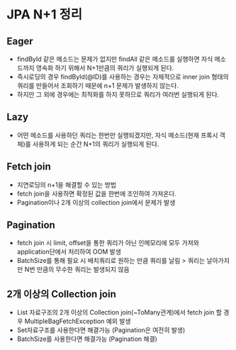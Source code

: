 # JPA N+1 정리

## Eager
- findById 같은 메소드는 문제가 없지만 findAll 같은 메소드를 실행하면 자식 메소드까지 영속화 하기 위해서 N+1만큼의 쿼리가 실행되게 된다.
- 즉시로딩의 경우 findById(@ID)를 사용하는 경우는 자체적으로 inner join 형태의 쿼리를 만들어서 조회하기 때문에 n+1 문제가 발생하지 않는다.
- 하지만 그 외에 경우에는 최적화를 하지 못하므로 쿼리가 여러번 실행되게 된다.

## Lazy
- 어떤 메소드를 사용하던 쿼리는 한번만 실행되겠지만, 자식 메소드(현재 프록시 객체)를 사용하게 되는 순간 N+1의 쿼리가 실행되게 된다.

## Fetch join
- 지연로딩의 n+1을 해결할 수 있는 방법
- fetch join을 사용하면 확정된 값을 한번에 조인하여 가져온다.
- Pagination이나 2개 이상의 collection join에서 문제가 발생

## Pagination
- fetch join 시 limit, offset을 통한 쿼리가 아닌 인메모리에 모두 가져와 application단에서 처리하여 OOM 발생
- BatchSize를 통해 필요 시 배치쿼리로 원하는 만큼 쿼리를 날림 > 쿼리는 날아가지만 N번 만큼의 무수한 쿼리는 발생되지 않음

## 2개 이상의 Collection join
- List 자료구조의 2개 이상의 Collection join(~ToMany관계)에서 fetch join 할 경우 MultipleBagFetchException 예외 발생
- Set자료구조를 사용한다면 해결가능 (Pagination은 여전히 발생)
- BatchSize를 사용한다면 해결가능 (Pagination 해결)
